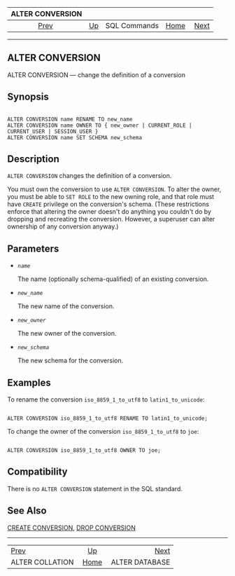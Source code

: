 <!--?xml version="1.0" encoding="UTF-8" standalone="no"?-->

|                  ALTER CONVERSION                  |                                        |              |                                                       |                                                  |
| :------------------------------------------------: | :------------------------------------- | :----------: | ----------------------------------------------------: | -----------------------------------------------: |
| [Prev](sql-altercollation.html "ALTER COLLATION")  | [Up](sql-commands.html "SQL Commands") | SQL Commands | [Home](index.html "PostgreSQL 17devel Documentation") |  [Next](sql-alterdatabase.html "ALTER DATABASE") |

***

## ALTER CONVERSION

ALTER CONVERSION — change the definition of a conversion

## Synopsis

```

ALTER CONVERSION name RENAME TO new_name
ALTER CONVERSION name OWNER TO { new_owner | CURRENT_ROLE | CURRENT_USER | SESSION_USER }
ALTER CONVERSION name SET SCHEMA new_schema
```

## Description

`ALTER CONVERSION` changes the definition of a conversion.

You must own the conversion to use `ALTER CONVERSION`. To alter the owner, you must be able to `SET ROLE` to the new owning role, and that role must have `CREATE` privilege on the conversion's schema. (These restrictions enforce that altering the owner doesn't do anything you couldn't do by dropping and recreating the conversion. However, a superuser can alter ownership of any conversion anyway.)

## Parameters

* *`name`*

    The name (optionally schema-qualified) of an existing conversion.

* *`new_name`*

    The new name of the conversion.

* *`new_owner`*

    The new owner of the conversion.

* *`new_schema`*

    The new schema for the conversion.

## Examples

To rename the conversion `iso_8859_1_to_utf8` to `latin1_to_unicode`:

```

ALTER CONVERSION iso_8859_1_to_utf8 RENAME TO latin1_to_unicode;
```

To change the owner of the conversion `iso_8859_1_to_utf8` to `joe`:

```

ALTER CONVERSION iso_8859_1_to_utf8 OWNER TO joe;
```

## Compatibility

There is no `ALTER CONVERSION` statement in the SQL standard.

## See Also

[CREATE CONVERSION](sql-createconversion.html "CREATE CONVERSION"), [DROP CONVERSION](sql-dropconversion.html "DROP CONVERSION")

***

|                                                    |                                                       |                                                  |
| :------------------------------------------------- | :---------------------------------------------------: | -----------------------------------------------: |
| [Prev](sql-altercollation.html "ALTER COLLATION")  |         [Up](sql-commands.html "SQL Commands")        |  [Next](sql-alterdatabase.html "ALTER DATABASE") |
| ALTER COLLATION                                    | [Home](index.html "PostgreSQL 17devel Documentation") |                                   ALTER DATABASE |
